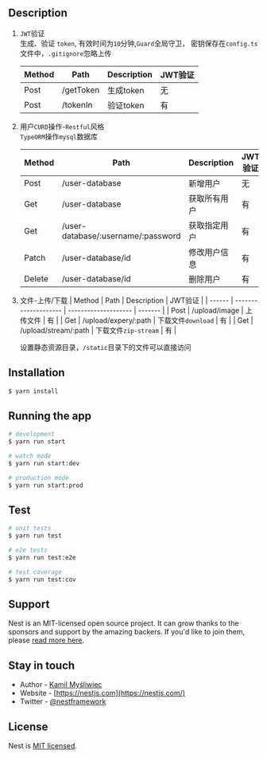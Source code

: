 
## Description
1. `JWT`验证  
   生成、验证 `token`, 有效时间为`10`分钟,`Guard`全局守卫，
   密钥保存在`config.ts`文件中，`.gitignore`忽略上传

   | Method | Path      | Description | JWT验证 |
   | ------ | --------- | ----------- | ------- |
   | Post   | /getToken | 生成token   | 无      |
   | Post   | /tokenIn  | 验证token   | 有      |


2. 用户`CURD`操作-`Restful`风格  
   `TypeORM`操作`mysql`数据库   
   
   | Method | Path                               | Description  | JWT验证 |
   | ------ | ---------------------------------- | ------------ | ------- |
   | Post   | /user-database                     | 新增用户     | 无      |
   | Get    | /user-database                     | 获取所有用户 | 有      |
   | Get    | /user-database/:username/:password | 获取指定用户 | 有      |
   | Patch  | /user-database/id                  | 修改用户信息 | 有      |
   | Delete | /user-database/id                  | 删除用户     | 有      |

3. 文件-上传/下载
   | Method | Path                 | Description          | JWT验证 |
   | ------ | -------------------- | -------------------- | ------- |
   | Post   | /upload/image        | 上传文件             | 有      |
   | Get    | /upload/expery/:path | 下载文件`download`   | 有      |
   | Get    | /upload/stream/:path | 下载文件`zip-stream` | 有      |

   设置静态资源目录，`/static`目录下的文件可以直接访问
   






## Installation

```bash
$ yarn install
```

## Running the app

```bash
# development
$ yarn run start

# watch mode
$ yarn run start:dev

# production mode
$ yarn run start:prod
```

## Test

```bash
# unit tests
$ yarn run test

# e2e tests
$ yarn run test:e2e

# test coverage
$ yarn run test:cov
```

## Support

Nest is an MIT-licensed open source project. It can grow thanks to the sponsors and support by the amazing backers. If you'd like to join them, please [read more here](https://docs.nestjs.com/support).

## Stay in touch

- Author - [Kamil Myśliwiec](https://kamilmysliwiec.com)
- Website - [https://nestjs.com](https://nestjs.com/)
- Twitter - [@nestframework](https://twitter.com/nestframework)

## License

Nest is [MIT licensed](LICENSE).
